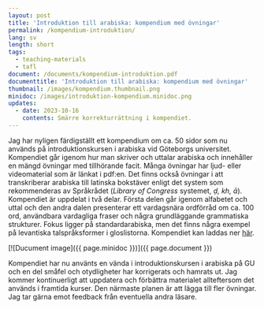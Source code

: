 ```yaml
---
layout: post
title: 'Introduktion till arabiska: kompendium med övningar'
permalink: /kompendium-introduktion/
lang: sv
length: short
tags:
  - teaching-materials
  - tafl
document: /documents/kompendium-introduktion.pdf
documenttitle: 'Introduktion till arabiska: kompendium med övningar'
thumbnail: /images/kompendium.thumbnail.png
minidoc: /images/introduktion-kompendium.minidoc.png
updates: 
  - date: 2023-10-16
    contents: Smärre korrekturrättning i kompendiet. 
---
```


Jag har nyligen färdigställt ett kompendium om ca. 50 sidor som nu används på introduktionskursen i arabiska vid Göteborgs universitet. Kompendiet går igenom hur man skriver och uttalar arabiska och innehåller en mängd övningar med tillhörande facit. Många övningar har ljud- eller videomaterial som är länkat i pdf:en. Det finns också övningar i att transkriberar arabiska till latinska bokstäver enligt det system som rekommenderas av Språkrådet (*Library of Congress* systemet, *ḍ, kh, ā*). Kompendiet är uppdelat i två delar. Första delen går igenom alfabetet och uttal och den andra dalen presenterar ett vardagsnära ordförråd om ca. 100 ord, användbara vardagliga fraser och några grundläggande grammatiska strukturer. Fokus ligger på standardarabiska, men det finns några exempel på levantiska talspråksformer i gloslistorna. Kompendiet kan laddas ner [här](/documents/kompendium-introduktion.pdf).

<!-- [![Dokumentbild](/images/introduktion-kompendium.minidoc.png)](/documents/kompendium-introduktion.pdf) -->


[![Ducument image]({{ page.minidoc }})]({{ page.document }})

Kompendiet har nu använts en vända i introduktionskursen i arabiska på GU och en del småfel och otydligheter har korrigerats och hamrats ut. Jag kommer kontinuerligt att uppdatera och förbättra materialet allteftersom det används i framtida kurser. Den närmaste planen är att lägga till fler övningar. Jag tar gärna emot feedback från eventuella andra läsare.
